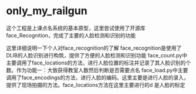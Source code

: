 # only_my_railgun
这个工程是上课点名系统的基本原型，这里尝试使用了开源库face_Recognition，完成了主要的人脸检测和识别的功能

这里详细说明一下个人对face_recognition的了解
face_recognition是使用了DLIB的人脸识别进行构筑，提供了方便的人脸检测和识别功能
face_count.py中主要调用了face_locations的方法，进行人脸位置的标注并记录了其人脸识别的个数。作为功能一：大致获得教室人数然后判断是否需要点名
face_load.py中主要调用了face_encodings的方法，进行人脸的编码。这里主要是进行人脸的录入，提供了现场拍摄的方法。face_locations方法在这里主要进行的d
是人脸的标定
